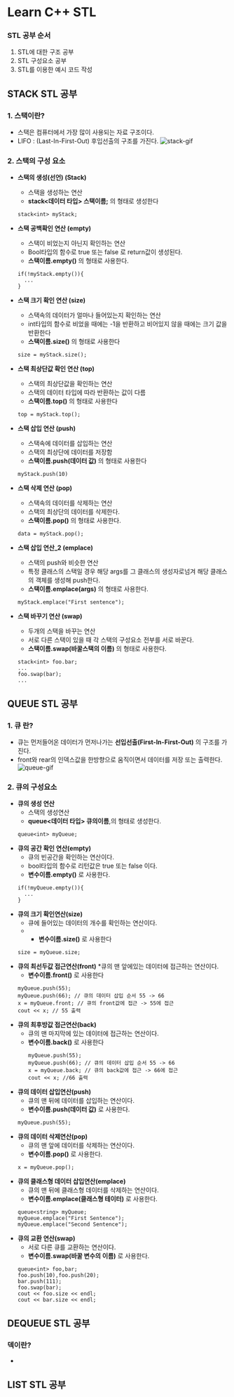 # Learn C++ STL
### STL 공부 순서
1. STL에 대한 구조 공부
2. STL 구성요소 공부
3. STL를 이용한 예시 코드 작성


## STACK STL 공부
### 1. 스택이란?
* 스택은 컴퓨터에서 가장 많이 사용되는 자료 구조이다.
* LIFO : (Last-In-First-Out) 후입선출의 구조를 가진다.
![stack-gif](https://github.com/khs020512/LearnAPI/assets/97209803/bdb1f7bd-2cc3-4c5f-9230-bd4b6a7d661b)
### 2. 스택의 구성 요소
* **스택의 생성(선언) (Stack)**
  * 스택을 생성하는 연산
  * **stack<데이터 타입> 스택이름;** 의 형태로 생성한다
  ```
  stack<int> myStack;
  ```
* **스택 공백확인 연산 (empty)**

  * 스택이 비었는지 아닌지 확인하는 연산
  * Bool타입의 함수로 true 또는 false 로 return값이 생성된다.
  * **스택이름.empty()** 의 형태로 사용한다.
  ```
  if(!myStack.empty()){
    ...
  }
  ```
  
* **스택 크기 확인 연산 (size)**
  * 스택속의 데이터가 얼마나 들어있는지 확인하는 연산
  * int타입의 함수로 비었을 때에는 -1을 반환하고 비어있지 않을 때에는 크기 값을 반환한다
  * **스택이름.size()** 의 형태로 사용한다
  ```
  size = myStack.size();
  ```
* **스택 최상단값 확인 연산 (top)**
  * 스택의 최상단값을 확인하는 연산
  * 스택의 데이터 타입에 따라 반환하는 값이 다름
  * **스택이름.top()** 의 형태로 사용한다
  ```
  top = myStack.top();
  ```
* **스택 삽입 연산 (push)**
  * 스택속에 데이터를 삽입하는 연산
  * 스택의 최상단에 데이터를 저장함
  * **스택이름.push(데이터 값)** 의 형태로 사용한다
  ```
  myStack.push(10)
  ```
* **스택 삭제 연산 (pop)**
  * 스택속의 데이터를 삭제하는 연산
  * 스택의 최상단의 데이터를 삭제한다.
  *  **스택이름.pop()** 의 형태로 사용한다.
  ```
  data = myStack.pop();
  ```
* **스택 삽입 연산_2 (emplace)**
  * 스택의 push와 비슷한 연산
  * 특정 클래스의 스택일 경우 해당 args를 그 클래스의 생성자로넘겨 해당 클래스의 객체를 생성해 push한다.
  * **스택이름.emplace(args)** 의 형태로 사용한다.
  ```
  myStack.emplace("First sentence");
  ```
* **스택 바꾸기 연산 (swap)**
  * 두개의 스택을 바꾸는 연산
  * 서로 다른 스택이 있을 때 각 스택의 구성요소 전부를 서로 바꾼다.
  * **스택이름.swap(바꿀스택의 이름)** 의 형태로 사용한다.
  ```
  stack<int> foo.bar;
  ...
  foo.swap(bar);
  ...
  ```
  
## QUEUE STL 공부
### 1. 큐 란?
* 큐는 먼저들어온 데이터가 먼저나가는 **선입선출(First-In-First-Out)** 의 구조를 가진다.
* front와 rear의 인덱스값을 한방향으로 움직이면서 데이터를 저장 또는 출력한다.
![queue-gif](https://github.com/khs020512/STL_STACK/assets/97209803/df3ef1da-1af9-4cae-a8b6-9ba8097a724d)

### 2. 큐의 구성요소
* **큐의 생성 연산**
  * 스택의 생성연산
  * **queue<데이터 타입> 큐의이름**,의 형태로 생성한다.
  ```
  queue<int> myQueue;
  ```
* **큐의 공간 확인 연산(empty)**
  * 큐의 빈공간을 확인하는 연산이다.
  * bool타입의 함수로 리턴값은 true 또는 false 이다.
  * **변수이름.empty()** 로 사용한다.
  ```
  if(!myQueue.empty()){
    ...
  }
  ```
* **큐의 크기 확인연산(size)**
  * 큐에 들어있는 데이터의 개수를 확인하는 연산이다.
  * * **변수이름.size()** 로 사용한다
  ```
  size = myQueue.size;
  ```
* **큐의 최선두값 접근연산(front)**
  *큐의 맨 앞에있는 데이터에 접근하는 연산이다.
  * **변수이름.front()** 로 사용한다
   ```
   myQueue.push(55);
   myQueue.push(66); // 큐의 데이터 삽입 순서 55 -> 66
   x = myQueue.front; // 큐의 front값에 접근 -> 55에 접근
   cout << x; // 55 출력
   ```
* **큐의 최후방값 접근연산(back)**
  * 큐의 맨 마지막에 있는 데이터에 접근하는 연산이다.
  * **변수이름.back()** 로 사용한다
    ```
    myQueue.push(55);
    myQueue.push(66); // 큐의 데이터 삽입 순서 55 -> 66
    x = myQueue.back; // 큐의 back값에 접근 -> 66에 접근
    cout << x; //66 출력
    ```
* **큐의 데이터 삽입연산(push)**
  * 큐의 맨 뒤에 데이터를 삽입하는 연산이다.
  *  **변수이름.push(데이터 값)** 로 사용한다.
    ```
    myQueue.push(55);
    ```
* **큐의 데이터 삭제연산(pop)**
  * 큐의 맨 앞에 데이터를 삭제하는 연산이다.
  *  **변수이름.pop()** 로 사용한다.
    ```
    x = myQueue.pop();
    ```
* **큐의 클래스형 데이터 삽입연산(emplace)**
  * 큐의 맨 뒤에 클래스형 데이터를 삭제하는 연산이다.
  *  **변수이름.emplace(클래스형 테이터)** 로 사용한다.
    ```
    queue<string> myQueue;
    myQueue.emplace("First Sentence");
    myQueue.emplace("Second Sentence");
    ```
* **큐의 교환 연산(swap)**
  * 서로 다른 큐를 교환하는 연산이다.
  *  **변수이름.swap(바꿀 변수의 이름)** 로 사용한다.
    ```
    queue<int> foo,bar;
    foo.push(10),foo.push(20);
    bar.push(111);
    foo.swap(bar);
    cout << foo.size << endl;
    cout << bar.size << endl;
    ```

## DEQUEUE STL 공부
### 덱이란?
* 
## LIST STL 공부
